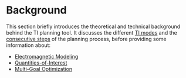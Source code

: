 # Background

This section briefly introduces the theoretical and technical background behind the TI planning tool. It discusses the different [TI modes](/docs/background/modes.md) and the [consecutive steps](/docs/background/modeling_steps.md) of the planning process, before providing some information about:
* [Electromagnetic Modeling](/docs/background/electromagnetic_modeling.md)
* [Quantities-of-Interest](/docs/background/electromagnetic_modeling/quantities_of_interest.md)
* [Multi-Goal Optimization](/docs/background/multi_goal_optimization.md)

